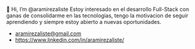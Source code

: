 👋 Hi, I’m @aramirezaliste
Estoy interesado en el desarrollo Full-Stack con ganas de consolidarme en las tecnologias, tengo la motivacion de seguir aprendiendo y siempre estoy abierto a nuevas oportunidades.


- aramirezaliste@gmail.com
- https://www.linkedin.com/in/aramirezaliste/

<!---
aramirezaliste/aramirezaliste is a ✨ special ✨ repository because its `README.md` (this file) appears on your GitHub profile.
You can click the Preview link to take a look at your changes.
--->
